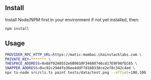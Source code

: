 
## Install

Install Node/NPM first in your environment if not yet installed, then:

```
npm install
```

## Usage

```bash
PROVIDER_RPC_HTTP_URL=https://matic-mumbai.chainstacklabs.com \
PRIVATE_KEY=******* \
THESPACE_ADDRESS=0x68f02A0552e6B9010F34680746cd17E9F98fEC65 \
SNAPPER_ADDRESS=0xc92c2944fe36ee4ddf7d160338ce2ef8c342c4ed \
npx ts-node src/cli.ts paint tests/data/test.png --offset=100,100
```

